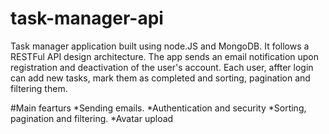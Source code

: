 # task-manager-api
Task manager application built using node.JS and MongoDB. It follows a RESTFul API design architecture.
The app sends an email notification upon registration and deactivation of the user's account.
Each user, affter login can add new tasks, mark them as completed and sorting, pagination and filtering them.

#Main fearturs
*Sending emails.
*Authentication and security
*Sorting, pagination and filtering.
*Avatar upload

